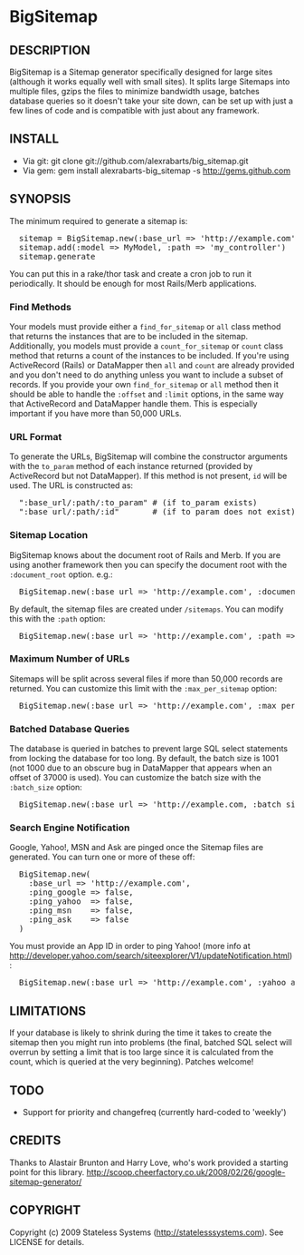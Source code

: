 # BigSitemap

## DESCRIPTION

BigSitemap is a Sitemap generator specifically designed for large sites (although it works equally well with small sites).  It splits large Sitemaps into multiple files, gzips the files to minimize bandwidth usage, batches database queries so it doesn't take your site down, can be set up with just a few lines of code and is compatible with just about any framework.

## INSTALL

* Via git: git clone git://github.com/alexrabarts/big_sitemap.git
* Via gem: gem install alexrabarts-big_sitemap -s http://gems.github.com

## SYNOPSIS

The minimum required to generate a sitemap is:

<pre>
  sitemap = BigSitemap.new(:base_url => 'http://example.com')
  sitemap.add(:model => MyModel, :path => 'my_controller')
  sitemap.generate
</pre>

You can put this in a rake/thor task and create a cron job to run it periodically.  It should be enough for most Rails/Merb applications.

### Find Methods

Your models must provide either a <code>find_for_sitemap</code> or <code>all</code> class method that returns the instances that are to be included in the sitemap.  Additionally, you models must provide a <code>count_for_sitemap</code> or <code>count</code> class method that returns a count of the instances to be included.  If you're using ActiveRecord (Rails) or DataMapper then <code>all</code> and <code>count</code> are already provided and you don't need to do anything unless you want to include a subset of records.  If you provide your own <code>find_for_sitemap</code> or <code>all</code> method then it should be able to handle the <code>:offset</code> and <code>:limit</code> options, in the same way that ActiveRecord and DataMapper handle them.  This is especially important if you have more than 50,000 URLs.

### URL Format

To generate the URLs, BigSitemap will combine the constructor arguments with the <code>to_param</code> method of each instance returned (provided by ActiveRecord but not DataMapper).  If this method is not present, <code>id</code> will be used.  The URL is constructed as:

<pre>
  ":base_url/:path/:to_param" # (if to_param exists)
  ":base_url/:path/:id"       # (if to_param does not exist)
</pre>

### Sitemap Location

BigSitemap knows about the document root of Rails and Merb.  If you are using another framework then you can specify the document root with the <code>:document_root</code> option.  e.g.:

<pre>
  BigSitemap.new(:base_url => 'http://example.com', :document_root => "#{FOO_ROOT}/httpdocs")
</pre>

By default, the sitemap files are created under <code>/sitemaps</code>.  You can modify this with the <code>:path</code> option:

<pre>
  BigSitemap.new(:base_url => 'http://example.com', :path => 'google-sitemaps') # places Sitemaps under /google-sitemaps
</pre>

### Maximum Number of URLs

Sitemaps will be split across several files if more than 50,000 records are returned.  You can customize this limit with the <code>:max_per_sitemap</code> option:

<pre>
  BigSitemap.new(:base_url => 'http://example.com', :max_per_sitemap => 1000) # Max of 1000 URLs per Sitemap
</pre>

### Batched Database Queries

The database is queried in batches to prevent large SQL select statements from locking the database for too long.  By default, the batch size is 1001 (not 1000 due to an obscure bug in DataMapper that appears when an offset of 37000 is used).  You can customize the batch size with the <code>:batch_size</code> option:

<pre>
  BigSitemap.new(:base_url => 'http://example.com, :batch_size => 5000) # Database is queried in batches of 5,000
</pre>

### Search Engine Notification

Google, Yahoo!, MSN and Ask are pinged once the Sitemap files are generated.  You can turn one or more of these off:

<pre>
  BigSitemap.new(
    :base_url => 'http://example.com',
    :ping_google => false,
    :ping_yahoo  => false,
    :ping_msn    => false,
    :ping_ask    => false
  )
</pre>

You must provide an App ID in order to ping Yahoo! (more info at http://developer.yahoo.com/search/siteexplorer/V1/updateNotification.html):

<pre>
  BigSitemap.new(:base_url => 'http://example.com', :yahoo_app_id => 'myYahooAppId') # Yahoo! will now be pinged
</pre>

## LIMITATIONS

If your database is likely to shrink during the time it takes to create the sitemap then you might run into problems (the final, batched SQL select will overrun by setting a limit that is too large since it is calculated from the count, which is queried at the very beginning).  Patches welcome!

## TODO

* Support for priority and changefreq (currently hard-coded to 'weekly')

## CREDITS

Thanks to Alastair Brunton and Harry Love, who's work provided a starting point for this library.
http://scoop.cheerfactory.co.uk/2008/02/26/google-sitemap-generator/

## COPYRIGHT

Copyright (c) 2009 Stateless Systems (http://statelesssystems.com). See LICENSE for details.